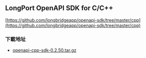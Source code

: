 ## LongPort OpenAPI SDK for C/C++

[https://github.com/longbridgeapp/openapi-sdk/tree/master/cpp](https://github.com/longbridgeapp/openapi-sdk/tree/master/cpp)

### 下載地址

- [openapi-cpp-sdk-0.2.50.tar.gz](https://static.lbkrs.com/openapi-sdk/openapi-cpp-sdk-0.2.50.tar.gz)
